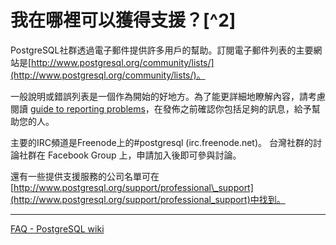 # 我在哪裡可以獲得支援？[^2]

PostgreSQL社群透過電子郵件提供許多用戶的幫助。訂閱電子郵件列表的主要網站是[http://www.postgresql.org/community/lists/](http://www.postgresql.org/community/lists/)。

一般說明或錯誤列表是一個作為開始的好地方。為了能更詳細地瞭解內容，請考慮閱讀 [guide to reporting problems](https://wiki.postgresql.org/wiki/Guide_to_reporting_problems)，在發佈之前確認你包括足夠的訊息，給予幫助您的人。

主要的IRC頻道是Freenode上的\#postgresql \(irc.freenode.net\)。 台灣社群的討論社群在 Facebook Group 上，申請加入後即可參與討論。

還有一些提供支援服務的公司名單可在 [http://www.postgresql.org/support/professional\_support](http://www.postgresql.org/support/professional_support)中找到。

---

[FAQ - PostgreSQL wiki](https://wiki.postgresql.org/wiki/FAQ#Where_can_I_get_support.3F)

[^1]: FAQ - PostgreSQL wiki

